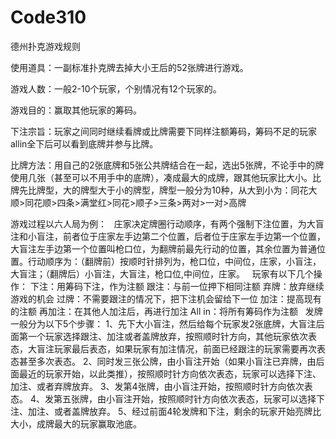 # Code310

德州扑克游戏规则

使用道具：一副标准扑克牌去掉大小王后的52张牌进行游戏。

游戏人数：一般2-10个玩家，个别情况有12个玩家的。

游戏目的：赢取其他玩家的筹码。

下注宗旨：玩家之间同时继续看牌或比牌需要下同样注额筹码，筹码不足的玩家allin全下后可以看到底牌并参与比牌。

比牌方法：用自己的2张底牌和5张公共牌结合在一起，选出5张牌，不论手中的牌使用几张（甚至可以不用手中的底牌），凑成最大的成牌，跟其他玩家比大小。比牌先比牌型，大的牌型大于小的牌型，牌型一般分为10种，从大到小为：同花大顺>同花顺>四条>满堂红>同花>顺子>三条>两对>一对>高牌

游戏过程以六人局为例：
 
庄家决定牌圈行动顺序，有两个强制下注位置，为大盲注和小盲注，前者位于庄家左手边第二个位置，后者位于庄家左手边第一个位置，大盲注左手边第一个位置叫枪口位，为翻牌前最先行动的位置，其余位置为普通位置。行动顺序为：（翻牌前）按顺时针排列为，枪口位，中间位，庄家，小盲注，大盲注；（翻牌后）小盲注，大盲注，枪口位,中间位，庄家。
 
玩家有以下几个操作：
下注：用筹码下注，作为注额
跟注：与前一位押下相同注额
弃牌：放弃继续游戏的机会
过牌：不需要跟注的情况下，把下注机会留给下一位
加注：提高现有的注额
再加注：在其他人加注后，再进行加注
All in：将所有筹码作为注额
 
发牌一般分为以下5个步骤：
1、先下大小盲注，然后给每个玩家发2张底牌，大盲注后面第一个玩家选择跟注、加注或者盖牌放弃，按照顺时针方向，其他玩家依次表态，大盲注玩家最后表态，如果玩家有加注情况，前面已经跟注的玩家需要再次表态甚至多次表态。
2、同时发三张公牌，由小盲注开始（如果小盲注已弃牌，由后面最近的玩家开始，以此类推），按照顺时针方向依次表态，玩家可以选择下注、加注、或者弃牌放弃。
3、发第4张牌，由小盲注开始，按照顺时针方向依次表态。
4、发第五张牌，由小盲注开始，按照顺时针方向依次表态，玩家可以选择下注、加注、或者盖牌放弃。
5、经过前面4轮发牌和下注，剩余的玩家开始亮牌比大小，成牌最大的玩家赢取池底。
 
 
